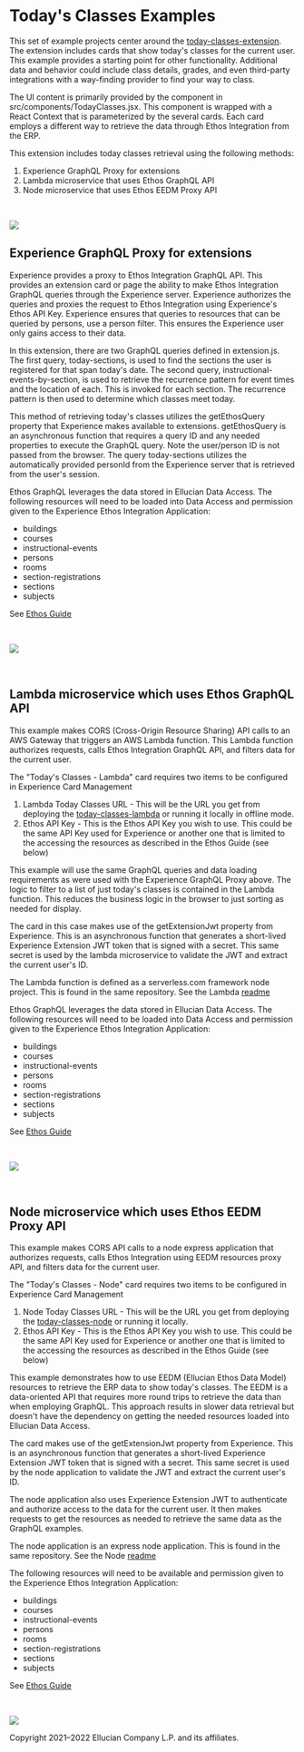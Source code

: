 # Today's Classes Examples
This set of example projects center around the [today-classes-extension](../today-classes-extension/README.md). The extension includes cards that show today's classes for the current user. This example provides a starting point for other functionality. Additional data and behavior could include class details, grades, and even third-party integrations with a way-finding provider to find your way to class.

The UI content is primarily provided by the component in src/components/TodayClasses.jsx. This component is wrapped with a React Context that is parameterized by the several cards. Each card employs a different way to retrieve the data through Ethos Integration from the ERP.

This extension includes today classes retrieval using the following methods:
1. Experience GraphQL Proxy for extensions
1. Lambda microservice that uses Ethos GraphQL API
1. Node microservice that uses Ethos EEDM Proxy API

<br/>

![](images/Todays-Classes-Ethos-Example.png)

## Experience GraphQL Proxy for extensions

Experience provides a proxy to Ethos Integration GraphQL API. This provides an extension card or page the ability to make Ethos Integration GraphQL queries through the Experience server. Experience authorizes the queries and proxies the request to Ethos Integration using Experience's Ethos API Key. Experience ensures that queries to resources that can be queried by persons, use a person filter. This ensures the Experience user only gains access to their data.

In this extension, there are two GraphQL queries defined in extension.js. The first query, today-sections, is used to find the sections the user is registered for that span today's date. The second query, instructional-events-by-section, is used to retrieve the recurrence pattern for event times and the location of each. This is invoked for each section. The recurrence pattern is then used to determine which classes meet today.

This method of retrieving today's classes utilizes the getEthosQuery property that Experience makes available to extensions. getEthosQuery is an asynchronous function that requires a query ID and any needed properties to execute the GraphQL query. Note the user/person ID is not passed from the browser. The query today-sections utilizes the automatically provided personId from the Experience server that is retrieved from the user's session.

Ethos GraphQL leverages the data stored in Ellucian Data Access. The following resources will need to be loaded into Data Access and permission given to the Experience Ethos Integration Application:

* buildings
* courses
* instructional-events
* persons
* rooms
* section-registrations
* sections
* subjects

See [Ethos Guide](today-classes-ethos-guide.md)

<br/>

![](images/Todays-Classes-Experience-GraphQL-Proxy.png)

<br/>

## Lambda microservice which uses Ethos GraphQL API

This example makes CORS (Cross-Origin Resource Sharing) API calls to an AWS Gateway that triggers an AWS Lambda function. This Lambda function authorizes requests, calls Ethos Integration GraphQL API, and filters data for the current user.

The "Today's Classes - Lambda" card requires two items to be configured in Experience Card Management

1. Lambda Today Classes URL - This will be the URL you get from deploying the [today-classes-lambda](../today-classes-lambda/README.md) or running it locally in offline mode.
1. Ethos API Key - This is the Ethos API Key you wish to use. This could be the same API Key used for Experience or another one that is limited to the accessing the resources as described in the Ethos Guide (see below)

This example will use the same GraphQL queries and data loading requirements as were used with the Experience GraphQL Proxy above. The logic to filter to a list of just today's classes is contained in the Lambda function. This reduces the business logic in the browser to just sorting as needed for display.

The card in this case makes use of the getExtensionJwt property from Experience. This is an asynchronous function that generates a short-lived Experience Extension JWT token that is signed with a secret. This same secret is used by the lambda microservice to validate the JWT and extract the current user's ID.

The Lambda function is defined as a serverless.com framework node project. This is found in the same repository. See the Lambda [readme](today-classes-lambda/README.md)

Ethos GraphQL leverages the data stored in Ellucian Data Access. The following resources will need to be loaded into Data Access and permission given to the Experience Ethos Integration Application:

* buildings
* courses
* instructional-events
* persons
* rooms
* section-registrations
* sections
* subjects

See [Ethos Guide](today-classes-ethos-guide.md)

<br/>

![](images/Todays-Classes-Lambda.png)

<br/>

## Node microservice which uses Ethos EEDM Proxy API

This example makes CORS API calls to a node express application that authorizes requests, calls Ethos Integration using EEDM resources proxy API, and filters data for the current user.

The "Today's Classes - Node" card requires two items to be configured in Experience Card Management

1. Node Today Classes URL - This will be the URL you get from deploying the [today-classes-node](../today-classes-node/README.md) or running it locally.
1. Ethos API Key - This is the Ethos API Key you wish to use. This could be the same API Key used for Experience or another one that is limited to the accessing the resources as described in the Ethos Guide (see below)

This example demonstrates how to use EEDM (Ellucian Ethos Data Model) resources to retrieve the ERP data to show today's classes. The EEDM is a data-oriented API that requires more round trips to retrieve the data than when employing GraphQL. This approach results in slower data retrieval but doesn't have the dependency on getting the needed resources loaded into Ellucian Data Access.

The card makes use of the getExtensionJwt property from Experience. This is an asynchronous function that generates a short-lived Experience Extension JWT token that is signed with a secret. This same secret is used by the node application to validate the JWT and extract the current user's ID.

The node application also uses Experience Extension JWT to authenticate and authorize access to the data for the current user. It then makes requests to get the resources as needed to retrieve the same data as the GraphQL examples.

The node application is an express node application. This is found in the same repository. See the Node [readme](today-classes-node/README.md)

The following resources will need to be available and permission given to the Experience Ethos Integration Application:

* buildings
* courses
* instructional-events
* persons
* rooms
* section-registrations
* sections
* subjects

See [Ethos Guide](today-classes-ethos-guide.md)

<br/>

![](images/Todays-Classes-Node.png)

Copyright 2021–2022 Ellucian Company L.P. and its affiliates.
